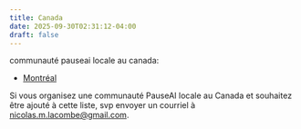 ```yaml
---
title: Canada
date: 2025-09-30T02:31:12-04:00
draft: false
---
```


<!-- <h1><img class="logo" src="images/pauseai-ca.png" /></h1> -->

communauté pauseai locale au canada:

- [Montréal](montreal.html)

Si vous organisez une communauté PauseAI locale au Canada
et souhaitez être ajouté à cette liste,
svp envoyer un courriel à <nicolas.m.lacombe@gmail.com>.
